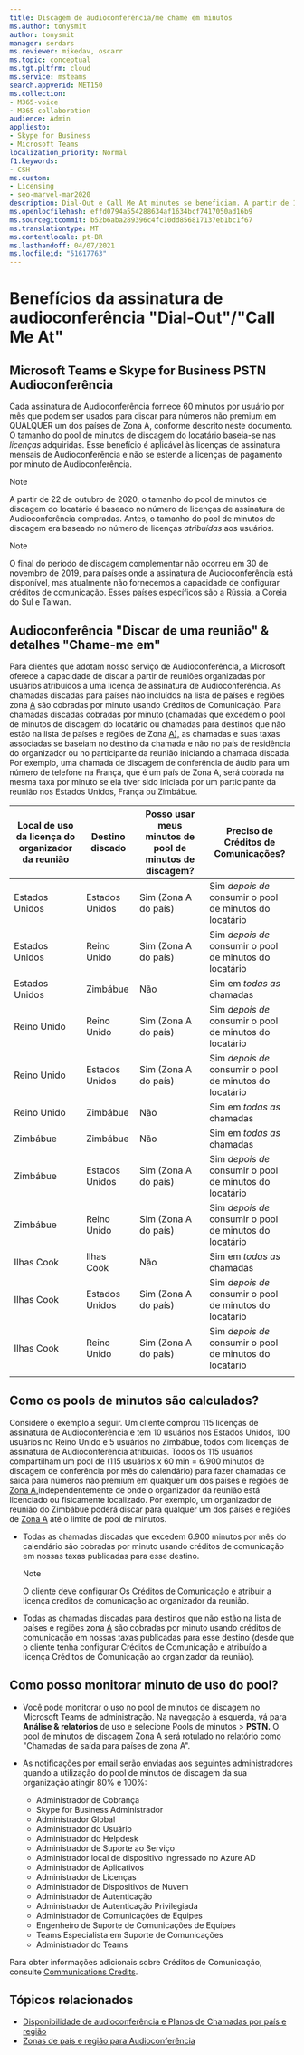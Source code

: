 ```yaml
---
title: Discagem de audioconferência/me chame em minutos
ms.author: tonysmit
author: tonysmit
manager: serdars
ms.reviewer: mikedav, oscarr
ms.topic: conceptual
ms.tgt.pltfrm: cloud
ms.service: msteams
search.appverid: MET150
ms.collection:
- M365-voice
- M365-collaboration
audience: Admin
appliesto:
- Skype for Business
- Microsoft Teams
localization_priority: Normal
f1.keywords:
- CSH
ms.custom:
- Licensing
- seo-marvel-mar2020
description: Dial-Out e Call Me At minutes se beneficiam. A partir de 1º de dezembro de 2019, cada assinatura de audioconferência fornece 60 minutos por usuário por mês para os países de Zona A.
ms.openlocfilehash: effd0794a554288634af1634bcf7417050ad16b9
ms.sourcegitcommit: b52b6aba289396c4fc10dd856817137eb1bc1f67
ms.translationtype: MT
ms.contentlocale: pt-BR
ms.lasthandoff: 04/07/2021
ms.locfileid: "51617763"
---
```

# <a name="audio-conferencing-subscription-dial-outcall-me-at-minutes-benefit"></a>Benefícios da assinatura de audioconferência "Dial-Out"/"Call Me At"

## <a name="microsoft-teams-and-skype-for-business-pstn-audio-conferencing"></a>Microsoft Teams e Skype for Business PSTN Audioconferência

Cada assinatura de Audioconferência fornece 60 minutos por usuário por mês que podem ser usados para discar para números não premium em QUALQUER um dos países de Zona A, conforme descrito neste documento. O tamanho do pool de minutos de discagem do locatário baseia-se nas *licenças* adquiridas. Esse benefício é aplicável  às licenças de assinatura mensais de Audioconferência e não se estende a licenças de pagamento por minuto de Audioconferência.

> [!NOTE]
> A partir de 22 de outubro de 2020, o tamanho do pool  de minutos de discagem do locatário é baseado no número de licenças de assinatura de Audioconferência compradas. Antes, o tamanho do pool de minutos de discagem era baseado no número de licenças *atribuídas* aos usuários.


> [!NOTE]
> O final [](complimentary-dial-out-period.md) do período de discagem complementar não ocorreu em 30 de novembro de 2019, para países onde a assinatura de Audioconferência está disponível, mas atualmente não fornecemos a capacidade de configurar créditos de comunicação. Esses países específicos são a Rússia, a Coreia do Sul e Taiwan.

## <a name="audio-conferencing-dial-out-from-a-meeting--call-me-at-details"></a>Audioconferência "Discar de uma reunião" & detalhes "Chame-me em"

Para clientes que adotam nosso serviço de Audioconferência, a Microsoft oferece a capacidade de discar a partir de reuniões organizadas por usuários atribuídos a uma licença de assinatura de Audioconferência. As chamadas discadas para países não incluídos na lista de países e regiões zona [A](audio-conferencing-zones.md) são cobradas por minuto usando Créditos de Comunicação. Para chamadas discadas cobradas por minuto (chamadas que excedem o pool de minutos de discagem do locatário ou chamadas para destinos que não estão na lista de países e regiões de Zona [A),](audio-conferencing-zones.md) as chamadas e suas taxas associadas se baseiam no destino da chamada e não no país de residência do organizador ou no participante da reunião iniciando a chamada discada. Por exemplo, uma chamada de discagem de conferência de áudio para um número de telefone na França, que é um país de Zona A, será cobrada na mesma taxa por minuto se ela tiver sido iniciada por um participante da reunião nos Estados Unidos, França ou Zimbábue. 


|Local de uso da licença do organizador da reunião |Destino discado |Posso usar meus minutos de pool de minutos de discagem?|Preciso de Créditos de Comunicações?|
|---------|---------|---------|---------|
|Estados Unidos |Estados Unidos |Sim (Zona A do país) |Sim *depois de* consumir o pool de minutos do locatário         |
|Estados Unidos |Reino Unido|Sim (Zona A do país) |  Sim *depois de* consumir o pool de minutos do locatário       |
|Estados Unidos     |Zimbábue|    Não     |     Sim em *todas as* chamadas    |
|Reino Unido     |Reino Unido|Sim (Zona A do país) |  Sim *depois de* consumir o pool de minutos do locatário       |
|Reino Unido     |Estados Unidos |Sim (Zona A do país) |  Sim *depois de* consumir o pool de minutos do locatário       |
|Reino Unido     |Zimbábue|    Não     |   Sim em *todas as* chamadas      |
|Zimbábue     |Zimbábue|    Não     |    Sim em *todas as* chamadas     |
|Zimbábue     |Estados Unidos | Sim (Zona A do país) | Sim *depois de* consumir o pool de minutos do locatário        |
|Zimbábue     |Reino Unido | Sim (Zona A do país) | Sim *depois de* consumir o pool de minutos do locatário        |
|Ilhas Cook     |Ilhas Cook |   Não      |    Sim em *todas as* chamadas     |
|Ilhas Cook     |Estados Unidos  | Sim (Zona A do país) |  Sim *depois de* consumir o pool de minutos do locatário       |
|Ilhas Cook     |Reino Unido | Sim (Zona A do país) | Sim *depois de* consumir o pool de minutos do locatário        |
|    |         |         |         |

## <a name="how-are-minute-pools-calculated"></a>Como os pools de minutos são calculados?

Considere o exemplo a seguir. Um cliente comprou 115 licenças de assinatura de Audioconferência e tem 10 usuários nos Estados Unidos, 100 usuários no Reino Unido e 5 usuários no Zimbábue, todos com licenças de assinatura de Audioconferência atribuídas. Todos os 115 usuários compartilham um pool de (115 usuários x 60 min = 6.900 minutos de discagem de conferência por mês  do calendário) para fazer chamadas de saída para números não premium em qualquer um dos países e regiões de [Zona A,](audio-conferencing-zones.md)independentemente de onde o organizador da reunião está licenciado ou fisicamente localizado. Por exemplo, um organizador de reunião do Zimbábue poderá discar para qualquer um dos países e regiões de [Zona A](audio-conferencing-zones.md) até o limite de pool de minutos.

- Todas as chamadas discadas que excedem 6.900 minutos por mês do calendário são cobradas por minuto usando créditos de comunicação em nossas taxas publicadas para esse destino. 

   > [!NOTE]
   > O cliente deve configurar Os [Créditos de Comunicação e](what-are-communications-credits.md) atribuir a licença créditos de comunicação ao organizador da reunião.

- Todas as chamadas discadas para destinos que não estão na lista de países e regiões zona [A](audio-conferencing-zones.md) são cobradas por minuto usando créditos de comunicação em nossas taxas publicadas para esse destino (desde que o cliente tenha configurar Créditos de Comunicação e atribuído a licença Créditos de Comunicação ao organizador da reunião).

## <a name="how-can-i-monitor-minute-my-pool-usage"></a>Como posso monitorar minuto de uso do pool?

- Você pode monitorar o uso no pool de minutos de discagem no Microsoft Teams de administração. Na navegação à esquerda, vá para **Análise & relatórios** de uso e selecione Pools de minutos  >   **PSTN.** O pool de minutos de discagem Zona A será rotulado no relatório como "Chamadas de saída para países de zona A".
- As notificações por email serão enviadas aos seguintes administradores quando a utilização do pool de minutos de discagem da sua organização atingir 80% e 100%:

  - Administrador de Cobrança
  - Skype for Business Administrador
  - Administrador Global 
  - Administrador do Usuário
  - Administrador do Helpdesk
  - Administrador de Suporte ao Serviço
  - Administrador local de dispositivo ingressado no Azure AD 
  - Administrador de Aplicativos
  - Administrador de Licenças
  - Administrador de Dispositivos de Nuvem
  - Administrador de Autenticação
  - Administrador de Autenticação Privilegiada
  - Administrador de Comunicações de Equipes
  - Engenheiro de Suporte de Comunicações de Equipes
  - Teams Especialista em Suporte de Comunicações
  - Administrador do Teams

Para obter informações adicionais sobre Créditos de Comunicação, consulte [Communications Credits](what-are-communications-credits.md).

## <a name="related-topics"></a>Tópicos relacionados

- [Disponibilidade de audioconferência e Planos de Chamadas por país e região](country-and-region-availability-for-audio-conferencing-and-calling-plans/country-and-region-availability-for-audio-conferencing-and-calling-plans.md)
- [Zonas de país e região para Audioconferência](audio-conferencing-zones.md)
